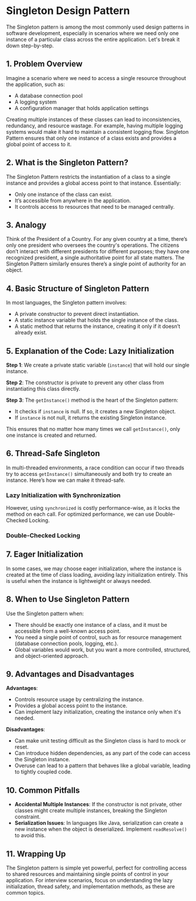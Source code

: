 # Singleton Design Pattern

The Singleton pattern is among the most commonly used design patterns in software development, especially in scenarios where we need only one instance of a particular class across the entire application. Let's break it down step-by-step.

## 1. Problem Overview

Imagine a scenario where we need to access a single resource throughout the application, such as:

- A database connection pool
- A logging system
- A configuration manager that holds application settings

Creating multiple instances of these classes can lead to inconsistencies, redundancy, and resource wastage. For example, having multiple logging systems would make it hard to maintain a consistent logging flow. Singleton Pattern ensures that only one instance of a class exists and provides a global point of access to it.

## 2. What is the Singleton Pattern?

The Singleton Pattern restricts the instantiation of a class to a single instance and provides a global access point to that instance. Essentially:

- Only one instance of the class can exist.
- It’s accessible from anywhere in the application.
- It controls access to resources that need to be managed centrally.

## 3. Analogy

Think of the President of a Country. For any given country at a time, there’s only one president who oversees the country's operations. The citizens don’t interact with different presidents for different purposes; they have one recognized president, a single authoritative point for all state matters. The Singleton Pattern similarly ensures there’s a single point of authority for an object.

## 4. Basic Structure of Singleton Pattern

In most languages, the Singleton pattern involves:

- A private constructor to prevent direct instantiation.
- A static instance variable that holds the single instance of the class.
- A static method that returns the instance, creating it only if it doesn’t already exist.

## 5. Explanation of the Code: Lazy Initialization

**Step 1**: We create a private static variable (`instance`) that will hold our single instance.

**Step 2**: The constructor is private to prevent any other class from instantiating this class directly.

**Step 3**: The `getInstance()` method is the heart of the Singleton pattern:
- It checks if `instance` is null. If so, it creates a new Singleton object.
- If `instance` is not null, it returns the existing Singleton instance.

This ensures that no matter how many times we call `getInstance()`, only one instance is created and returned.

## 6. Thread-Safe Singleton

In multi-threaded environments, a race condition can occur if two threads try to access `getInstance()` simultaneously and both try to create an instance. Here’s how we can make it thread-safe.

### Lazy Initialization with Synchronization

However, using `synchronized` is costly performance-wise, as it locks the method on each call. For optimized performance, we can use Double-Checked Locking.

### Double-Checked Locking

## 7. Eager Initialization

In some cases, we may choose eager initialization, where the instance is created at the time of class loading, avoiding lazy initialization entirely. This is useful when the instance is lightweight or always needed.

## 8. When to Use Singleton Pattern

Use the Singleton pattern when:

- There should be exactly one instance of a class, and it must be accessible from a well-known access point.
- You need a single point of control, such as for resource management (database connection pools, logging, etc.).
- Global variables would work, but you want a more controlled, structured, and object-oriented approach.

## 9. Advantages and Disadvantages

**Advantages**:

- Controls resource usage by centralizing the instance.
- Provides a global access point to the instance.
- Can implement lazy initialization, creating the instance only when it's needed.

**Disadvantages**:

- Can make unit testing difficult as the Singleton class is hard to mock or reset.
- Can introduce hidden dependencies, as any part of the code can access the Singleton instance.
- Overuse can lead to a pattern that behaves like a global variable, leading to tightly coupled code.

## 10. Common Pitfalls

- **Accidental Multiple Instances**: If the constructor is not private, other classes might create multiple instances, breaking the Singleton constraint.
- **Serialization Issues**: In languages like Java, serialization can create a new instance when the object is deserialized. Implement `readResolve()` to avoid this.

## 11. Wrapping Up

The Singleton pattern is simple yet powerful, perfect for controlling access to shared resources and maintaining single points of control in your application. For interview scenarios, focus on understanding the lazy initialization, thread safety, and implementation methods, as these are common topics.
